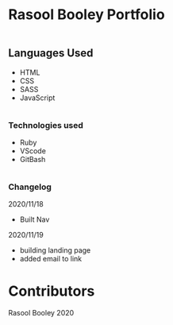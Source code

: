 # Rasool Booley Portfolio

```
```

## Languages Used

- HTML
- CSS
- SASS
- JavaScript

```
```

### Technologies used

- Ruby
- VScode
- GitBash

```
```

### Changelog

2020/11/18

- Built Nav

2020/11/19

- building landing page
- added email to link

# Contributors 

Rasool Booley 2020
